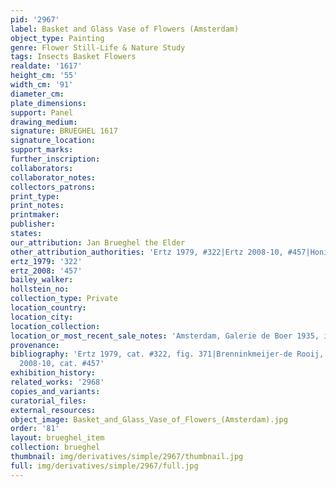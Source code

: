 ```yaml
---
pid: '2967'
label: Basket and Glass Vase of Flowers (Amsterdam)
object_type: Painting
genre: Flower Still-Life & Nature Study
tags: Insects Basket Flowers
realdate: '1617'
height_cm: '55'
width_cm: '91'
diameter_cm: 
plate_dimensions: 
support: Panel
drawing_medium: 
signature: BRUEGHEL 1617
signature_location: 
support_marks: 
further_inscription: 
collaborators: 
collaborator_notes: 
collectors_patrons: 
print_type: 
print_notes: 
printmaker: 
publisher: 
states: 
our_attribution: Jan Brueghel the Elder
other_attribution_authorities: 'Ertz 1979, #322|Ertz 2008-10, #457|Honig database'
ertz_1979: '322'
ertz_2008: '457'
bailey_walker: 
hollstein_no: 
collection_type: Private
location_country: 
location_city: 
location_collection: 
location_or_most_recent_sale_notes: 'Amsterdam, Galerie de Boer 1935, inv. #38'
provenance: 
bibliography: 'Ertz 1979, cat. #322, fig. 371|Brenninkmeijer-de Rooij, p. 83|Ertz
  2008-10, cat. #457'
exhibition_history: 
related_works: '2968'
copies_and_variants: 
curatorial_files: 
external_resources: 
object_image: Basket_and_Glass_Vase_of_Flowers_(Amsterdam).jpg
order: '81'
layout: brueghel_item
collection: brueghel
thumbnail: img/derivatives/simple/2967/thumbnail.jpg
full: img/derivatives/simple/2967/full.jpg
---
```

